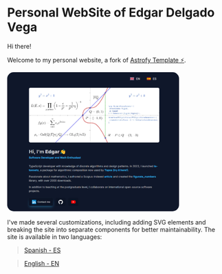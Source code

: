 # Personal WebSite of Edgar Delgado Vega

Hi there!

Welcome to my personal website, a fork of <a href="https://astrofy-template.netlify.app/" target="_blank" class="font-bold">Astrofy Template ⚡️</a>.

<img src="capture-web-page.png" width="400" style="border-radius: 15px;" />


I've made several customizations, including adding SVG elements and breaking the site into separate components for better maintainability. The site is available in two languages:

> <a href="https://edelveart.github.io/" target="_blank" class="font-bold">Spanish - ES  </a>

> <a href="https://edelveart.github.io/en" target="_blank" class="font-bold">English - EN  </a>
